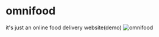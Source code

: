 # omnifood
it's just an online food delivery website(demo)
![omnifood](https://user-images.githubusercontent.com/52918339/96537767-b0874380-12b4-11eb-885d-aa5adbb4b339.png)
